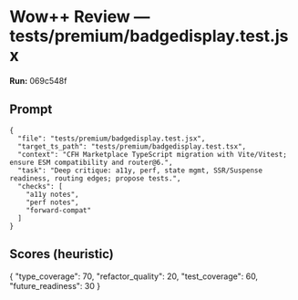 # Wow++ Review — tests/premium/badgedisplay.test.jsx

**Run:** 069c548f

## Prompt

```
{
  "file": "tests/premium/badgedisplay.test.jsx",
  "target_ts_path": "tests/premium/badgedisplay.test.tsx",
  "context": "CFH Marketplace TypeScript migration with Vite/Vitest; ensure ESM compatibility and router@6.",
  "task": "Deep critique: a11y, perf, state mgmt, SSR/Suspense readiness, routing edges; propose tests.",
  "checks": [
    "a11y notes",
    "perf notes",
    "forward-compat"
  ]
}
```

## Scores (heuristic)

{
  "type_coverage": 70,
  "refactor_quality": 20,
  "test_coverage": 60,
  "future_readiness": 30
}
